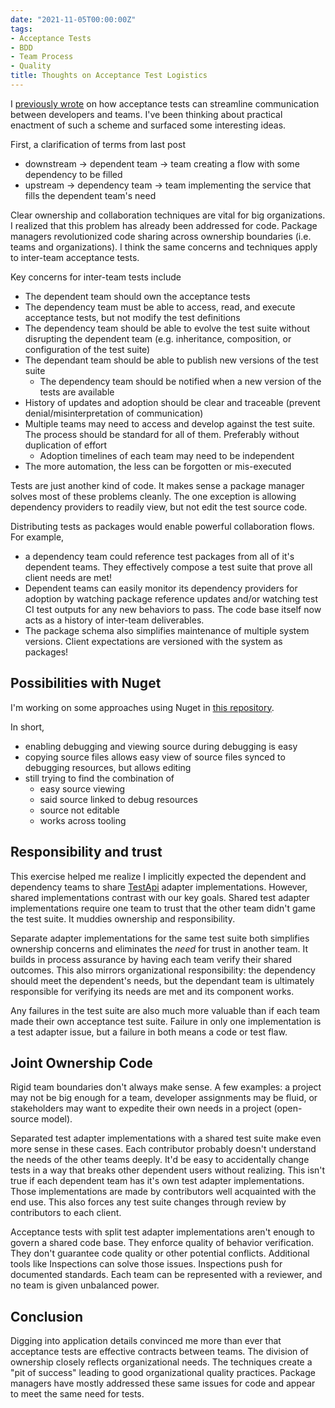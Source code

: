 ```yaml
---
date: "2021-11-05T00:00:00Z"
tags:
- Acceptance Tests
- BDD
- Team Process
- Quality
title: Thoughts on Acceptance Test Logistics
---
```


I [previously wrote](../posts/2021-10-31-Efficient-Inter-Team-Contracts-with-Acceptance-Tests.md) on how acceptance tests can streamline communication between developers and teams. 
I've been thinking about practical enactment of such a scheme and surfaced some interesting ideas.
<!--more-->

First, a clarification of terms from last post
- downstream -> dependent team -> team creating a flow with some dependency to be filled
- upstream -> dependency team -> team implementing the service that fills the dependent team's need


Clear ownership and collaboration techniques are vital for big organizations. I realized that this problem has already been addressed for code. Package managers revolutionized code sharing across ownership boundaries (i.e. teams and organizations). I think the same concerns and techniques apply to inter-team acceptance tests.

Key concerns for inter-team tests include
- The dependent team should own the acceptance tests
- The dependency team must be able to access, read, and execute acceptance tests, but not modify the test definitions
- The dependency team should be able to evolve the test suite without disrupting the dependent team (e.g. inheritance, composition, or configuration of the test suite)
- The dependant team should be able to publish new versions of the test suite
  - The dependency team should be notified when a new version of the tests are available
- History of updates and adoption should be clear and traceable (prevent denial/misinterpretation of communication)
- Multiple teams may need to access and develop against the test suite. The process should be standard for all of them. Preferably without duplication of effort 
  - Adoption timelines of each team may need to be independent
- The more automation, the less can be forgotten or mis-executed


Tests are just another kind of code. It makes sense a package manager solves most of these problems cleanly. The one exception is allowing dependency providers to readily view, but not edit the test source code.

Distributing tests as packages would enable powerful collaboration flows. For example,
- a dependency team could reference test packages from all of it's dependent teams. They effectively compose a test suite that prove all client needs are met!
- Dependent teams can easily monitor its dependency providers for adoption by watching package reference updates and/or watching test CI test outputs for any new behaviors to pass. The code base itself now acts as a history of inter-team deliverables.
- The package schema also simplifies maintenance of multiple system versions. Client expectations are versioned with the system as packages!

## Possibilities with Nuget

I'm working on some approaches using Nuget in [this repository](https://github.com/farlee2121/PackagedTests).

In short,
- enabling debugging and viewing source during debugging is easy
- copying source files allows easy view of source files synced to debugging resources, but allows editing
- still trying to find the combination of
  - easy source viewing
  - said source linked to debug resources
  - source not editable
  - works across tooling


## Responsibility and trust

This exercise helped me realize I implicitly expected the dependent and dependency teams to share [TestApi](../posts/2020-08-21-Test-Api-InPractice.md) adapter implementations. However, shared implementations contrast with our key goals. Shared test adapter implementations require one team to trust that the other team didn't game the test suite. It muddies ownership and responsibility.

Separate adapter implementations for the same test suite both simplifies ownership concerns and eliminates the *need* for trust in another team. It builds in process assurance by having each team verify their shared outcomes. This also mirrors organizational responsibility: the dependency should meet the dependent's needs, but the dependant team is ultimately responsible for verifying its needs are met and its component works.

Any failures in the test suite are also much more valuable than if each team made their own acceptance test suite. Failure in only one implementation is a test adapter issue, but a failure in both means a code or test flaw.
 
## Joint Ownership Code
Rigid team boundaries don't always make sense. A few examples: a project may not be big enough for a team, developer assignments may be fluid, or stakeholders may want to expedite their own needs in a project (open-source model).

Separated test adapter implementations with a shared test suite make even more sense in these cases. Each contributor probably doesn't understand the needs of the other teams deeply. It'd be easy to accidentally change tests in a way that breaks other dependent users without realizing. This isn't true if each dependent team has it's own test adapter implementations. Those implementations are made by contributors well acquainted with the end use. This also forces any test suite changes through review by contributors to each client. 

Acceptance tests with split test adapter implementations aren't enough to govern a shared code base. They enforce quality of behavior verification. They don't guarantee code quality or other potential conflicts. Additional tools like Inspections can solve those issues. Inspections push for documented standards. Each team can be represented with a reviewer, and no team is given unbalanced power. 

## Conclusion

Digging into application details convinced me more than ever that acceptance tests are effective contracts between teams. The division of ownership closely reflects organizational needs. The techniques create a "pit of success" leading to good organizational quality practices. Package managers have mostly addressed these same issues for code and appear to meet the same need for tests. 